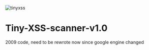 ![tinyxss](https://cloud.githubusercontent.com/assets/8536299/8458252/627a6ff0-2016-11e5-90ea-5d4c79097c70.PNG)

Tiny-XSS-scanner-v1.0
=====================

2009 code, need to be rewrote now since google engine changed
